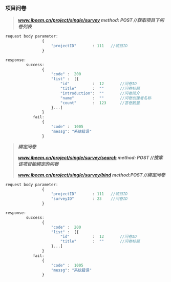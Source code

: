 ### 项目问卷

> _**www.ibeem.cn/project/single/survey           method: POST           //获取项目下问卷列表**_

```js
request body parameter:
                {
                    "projectID"       : 111   //项目ID
                }

response:
         success: 
                {
                    "code" :  200
                    "list" :  [{
                        "id"          :  12       //问卷ID
                        "title"       :  ""       //问卷标题
                        "introduction":  ""       //问卷简介
                        "name"        :  ""       //问卷创建者名称
                        "count"       :  123      //答卷数量
                    }...]
                }
            fail: 
                {
                    "code" :  1005
                    "messg": "系统错误"
                }
```

> _**绑定问卷**_
>
> _**www.ibeem.cn/project/single/survey/search        method: POST           //搜索该项目能绑定的问卷**_
>
> _**www.ibeem.cn/project/single/survey/bind             method:POST           //绑定问卷**_

```js
request body parameter:
                {
                    "projectID"       : 111   //项目ID
                    "surveyID"        : 23    //问卷ID
                }

response:
         success: 
                {
                    "code" :  200
                    "list" :  [{
                        "id"          :  12       //问卷ID
                        "title"       :  ""       //问卷标题
                    }...]
                }
            fail: 
                {
                    "code" :  1005
                    "messg": "系统错误"
                }
```



